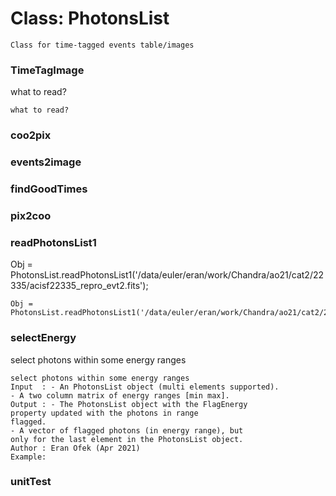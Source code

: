 # Class: PhotonsList



    
    Class for time-tagged events table/images  
      
### TimeTagImage

what to read?


    
    what to read?  
      
### coo2pix




    
      
### events2image




    
      
      
      
### findGoodTimes




    
      
      
### pix2coo




    
      
### readPhotonsList1

Obj = PhotonsList.readPhotonsList1('/data/euler/eran/work/Chandra/ao21/cat2/22335/acisf22335_repro_evt2.fits');


    
      
    Obj = PhotonsList.readPhotonsList1('/data/euler/eran/work/Chandra/ao21/cat2/22335/acisf22335_repro_evt2.fits');  
      
### selectEnergy

select photons within some energy ranges


    
    select photons within some energy ranges  
    Input  : - An PhotonsList object (multi elements supported).  
    - A two column matrix of energy ranges [min max].  
    Output : - The PhotonsList object with the FlagEnergy  
    property updated with the photons in range  
    flagged.  
    - A vector of flagged photons (in energy range), but  
    only for the last element in the PhotonsList object.  
    Author : Eran Ofek (Apr 2021)  
    Example:  
      
### unitTest




    
      
